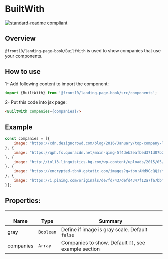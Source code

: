 # BuiltWith

[![standard-readme compliant](https://img.shields.io/badge/standard--readme-OK-green.svg?style=flat-square)](https://github.com/RichardLitt/standard-readme)

## Overview
`@front10/landing-page-book/BuiltWith` is used to show companies that use your components.

## How to use
1- Add following content to import the component:
```js
import {BuiltWith} from '@front10/landing-page-book/src/components';
```

2- Put this code into jsx page:
```html
<BuiltWith companies={companies}/>
```
## Example
```js
const companies = [{
	image: "https://cdn.designcrowd.com/blog/2016/January/top-company-logos-black/4_Nike_400.png"
}, {
	image: "https://qph.fs.quoracdn.net/main-qimg-5f4deb2eafbed371d07b24cfe4a11f6e"
}, {
	image: "http://iol13.linguistics-bg.com/wp-content/uploads/2015/05/Coca-Cola-Logo-Red.png"
}, {
	image: "https://encrypted-tbn0.gstatic.com/images?q=tbn:ANd9GcQQizYke0pb5GJsX7q7EhWSIKAcGNZv53eI2H_TTPfF3p5IKNpx"
}, {
	image: "https://i.pinimg.com/originals/de/fd/43/defd4347f12a7fa7bbfa192be11532d6.png"
}];
```

## Properties:

| </br>Name   | </br>Type | </br>Summary                                                                                 | 
| ------------| - | ------------------------------------------------------------------------------------------------------ |
| gray      | `Boolean` | Define if image is gray scale. Default `false` |
| companies      | `Array` | Companies to show. Default `[]`, see example section |
